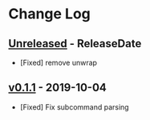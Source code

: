 # Change Log

## [Unreleased](https://github.com/dalance/cargo-trend/compare/v0.1.1...Unreleased) - ReleaseDate

* [Fixed] remove unwrap

## [v0.1.1](https://github.com/dalance/cargo-trend/compare/v0.1.0...v0.1.1) - 2019-10-04

* [Fixed] Fix subcommand parsing
